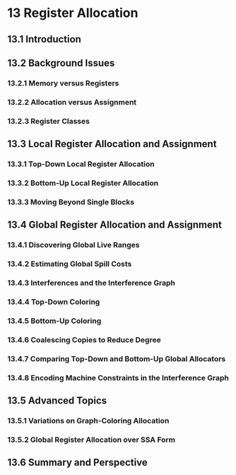 # 13 Register Allocation
## 13.1 Introduction
## 13.2 Background Issues
### 13.2.1 Memory versus Registers
### 13.2.2 Allocation versus Assignment
### 13.2.3 Register Classes
## 13.3 Local Register Allocation and Assignment
### 13.3.1 Top-Down Local Register Allocation
### 13.3.2 Bottom-Up Local Register Allocation
### 13.3.3 Moving Beyond Single Blocks
## 13.4 Global Register Allocation and Assignment
### 13.4.1 Discovering Global Live Ranges
### 13.4.2 Estimating Global Spill Costs
### 13.4.3 Interferences and the Interference Graph
### 13.4.4 Top-Down Coloring
### 13.4.5 Bottom-Up Coloring
### 13.4.6 Coalescing Copies to Reduce Degree
### 13.4.7 Comparing Top-Down and Bottom-Up Global Allocators
### 13.4.8 Encoding Machine Constraints in the Interference Graph
## 13.5 Advanced Topics
### 13.5.1 Variations on Graph-Coloring Allocation
### 13.5.2 Global Register Allocation over SSA Form
## 13.6 Summary and Perspective
